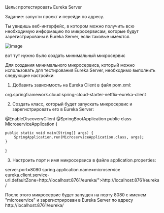 Цель: протестировать Eureka Server

Задание: запусти проект и перейди по адресу.



Ты увидишь веб-интерфейс, в котором можно получить всю необходимую информацию по микросервисам, которые будут зарегистрированы в Eureka Server, если таковые имеются.

![image](https://github.com/Nekipel/Eureka-start/assets/88710417/fbc95146-1348-48c0-b87a-24ed47ad0950)



вот тут нужно было создать минимальный микросервис

Для создания минимального микросервиса, который можно использовать для тестирования Eureka Server, необходимо выполнить следующие настройки:

1. Добавить зависимость на Eureka Client в файл pom.xml:

<dependency>
    <groupId>org.springframework.cloud</groupId>
    <artifactId>spring-cloud-starter-netflix-eureka-client</artifactId>
</dependency>


2. Создать класс, который будет запускать микросервис и зарегистрировать его в Eureka Server:

@EnableDiscoveryClient
@SpringBootApplication
public class MicroserviceApplication {

    public static void main(String[] args) {
        SpringApplication.run(MicroserviceApplication.class, args);
    }
}


3. Настроить порт и имя микросервиса в файле application.properties:

server.port=8080
spring.application.name=microservice
eureka.client.service-url.defaultZone=http://localhost:8761/eureka/">http://localhost:8761/eureka/


После этого микросервис будет запущен на порту 8080 с именем "microservice" и зарегистрирован в Eureka Server по адресу http://localhost:8761/eureka/
